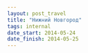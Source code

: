 ```yaml
---
layout: post_travel
title: "Нижний Новгород"
tags: internal
date_start: 2014-05-24
date_finish: 2014-05-25
---
```

